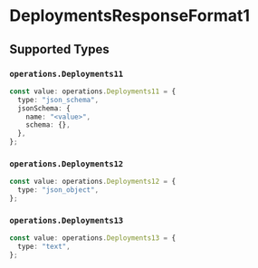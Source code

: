 # DeploymentsResponseFormat1


## Supported Types

### `operations.Deployments11`

```typescript
const value: operations.Deployments11 = {
  type: "json_schema",
  jsonSchema: {
    name: "<value>",
    schema: {},
  },
};
```

### `operations.Deployments12`

```typescript
const value: operations.Deployments12 = {
  type: "json_object",
};
```

### `operations.Deployments13`

```typescript
const value: operations.Deployments13 = {
  type: "text",
};
```

